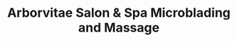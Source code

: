 ---
title: "Arborvitae Salon & Spa Microblading and Massage"
url: /cedarville/arborvitae-salon-und-spa-microblading-and-massage/
shop: Kosmetik
---